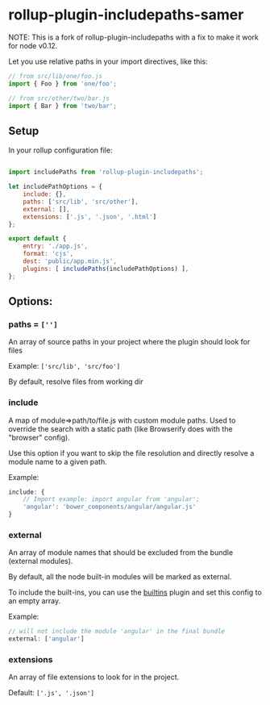 # rollup-plugin-includepaths-samer

NOTE: This is a fork of rollup-plugin-includepaths with a fix to make
it work for node v0.12.

Let you use relative paths in your import directives, like this:

```js
// from src/lib/one/foo.js
import { Foo } from 'one/foo';

// from src/other/two/bar.js
import { Bar } from 'two/bar';

```

## Setup

In your rollup configuration file:

```js

import includePaths from 'rollup-plugin-includepaths';

let includePathOptions = {
    include: {},
    paths: ['src/lib', 'src/other'],
    external: [],
    extensions: ['.js', '.json', '.html']
};

export default {
    entry: './app.js',
    format: 'cjs',
    dest: 'public/app.min.js',
    plugins: [ includePaths(includePathOptions) ],
};

```

## Options:

### paths = `['']`

An array of source paths in your project where the plugin should look for files

Example: `['src/lib', 'src/foo']`

By default, resolve files from working dir

### include

A map of module=>path/to/file.js with custom module paths. Used to override the search with a static path (like Browserify does with the "browser" config).

Use this option if you want to skip the file resolution and directly resolve a module name to a given path.

Example:

```js
include: {
    // Import example: import angular from 'angular';
    'angular': 'bower_components/angular/angular.js'
}
```

### external

An array of module names that should be excluded from the bundle (external modules).

By default, all the node built-in modules will be marked as external.

To include the built-ins, you can use the [builtins](https://github.com/calvinmetcalf/rollup-plugin-node-builtins) plugin and set this config to an empty array.

Example:

```js
// will not include the module 'angular' in the final bundle
external: ['angular']
```


### extensions

An array of file extensions to look for in the project.

Default: `['.js', '.json']`
